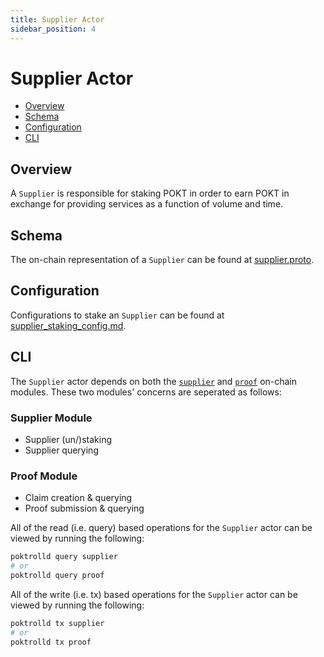 ```yaml
---
title: Supplier Actor
sidebar_position: 4
---
```


# Supplier Actor <!-- omit in toc -->

- [Overview](#overview)
- [Schema](#schema)
- [Configuration](#configuration)
- [CLI](#cli)

## Overview

A `Supplier` is responsible for staking POKT in order to earn POKT in exchange for
providing services as a function of volume and time.

## Schema

The on-chain representation of a `Supplier` can be found at [supplier.proto](https://github.com/pokt-network/poktroll/blob/main/proto/poktroll/shared/supplier.proto).

## Configuration

Configurations to stake an `Supplier` can be found at [supplier_staking_config.md](../../operate/configs/supplier_staking_config.md).

## CLI

The `Supplier` actor depends on both the [`supplier`](https://github.com/pokt-network/poktroll/tree/main/x/supplier)
and [`proof`](https://github.com/pokt-network/poktroll/tree/main/x/proof) on-chain modules.
These two modules' concerns are seperated as follows:

### Supplier Module
- Supplier (un/)staking
- Supplier querying

### Proof Module
- Claim creation & querying
- Proof submission & querying

All of the read (i.e. query) based operations for the `Supplier` actor can be
viewed by running the following:

```bash
poktrolld query supplier
# or
poktrolld query proof
```

All of the write (i.e. tx) based operations for the `Supplier` actor can be
viewed by running the following:

```bash
poktrolld tx supplier
# or
poktrolld tx proof
```
